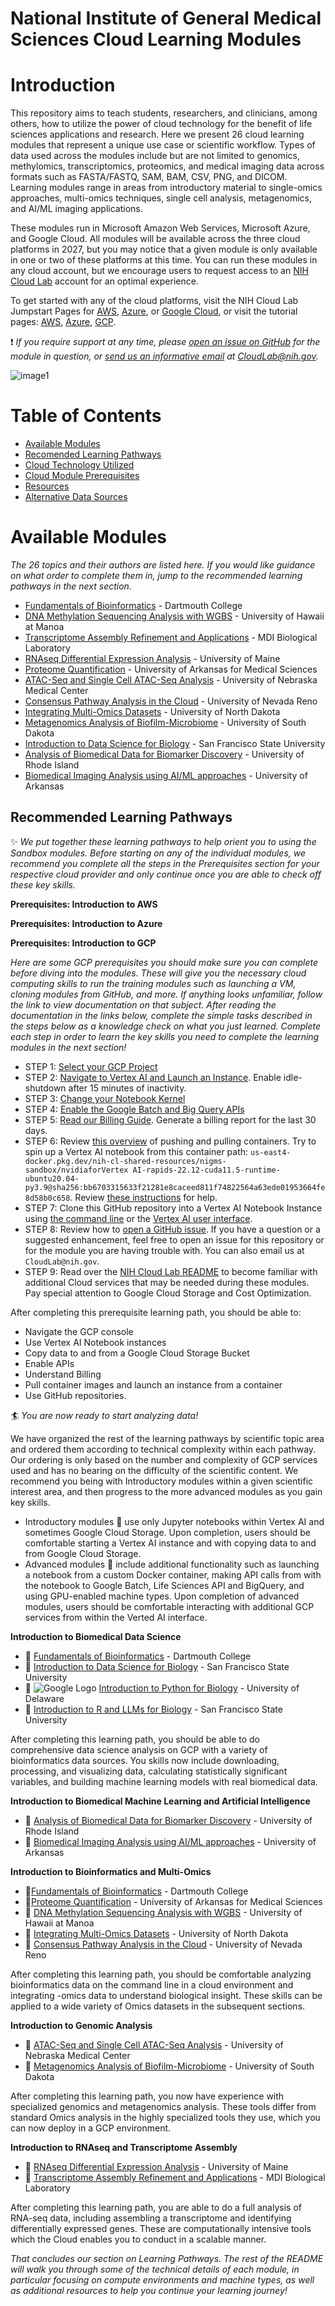 # **National Institute of General Medical Sciences Cloud Learning Modules**


# Introduction

This repository aims to teach students, researchers, and clinicians, among others, how to utilize the power of cloud technology for the benefit of life sciences applications and research. Here we present 26 cloud learning modules that represent a unique use case or scientific workflow. Types of data used across the modules include but are not limited to genomics, methylomics, transcriptomics, proteomics, and medical imaging data across formats such as FASTA/FASTQ, SAM, BAM, CSV, PNG, and DICOM. Learning modules range in areas from introductory material to single-omics approaches, multi-omics techniques, single cell analysis, metagenomics, and AI/ML imaging applications. 

These modules run in Microsoft Amazon Web Services, Microsoft Azure, and Google Cloud. All modules will be available across the three cloud platforms in 2027, but you may notice that a given module is only available in one or two of these platforms at this time. You can run these modules in any cloud account, but we encourage users to request access to an [NIH Cloud Lab](https://cloud.nih.gov/resources/cloudlab/) account for an optimal experience. 

To get started with any of the cloud platforms, visit the NIH Cloud Lab Jumpstart Pages for [AWS](https://cloud.nih.gov/resources/cloudlab/aws-jumpstart/), [Azure](https://cloud.nih.gov/resources/cloudlab/azure-jumpstart/), or [Google Cloud](https://cloud.nih.gov/resources/cloudlab/google-cloud-jumpstart/), or visit the tutorial pages: [AWS](https://github.com/STRIDES/NIHCloudLabAWS), [Azure](https://github.com/STRIDES/NIHCloudLabAzure), [GCP](https://github.com/STRIDES/NIHCloudLabGCP). 

:exclamation: _If you require support at any time, please [open an issue on GitHub](https://docs.github.com/en/issues/tracking-your-work-with-issues/creating-an-issue) for the module in question, or [send us an informative email](https://stackoverflow.com/help/how-to-ask) at CloudLab@nih.gov._


![image1](images/Universities.png)

# Table of Contents
+ [Available Modules](#modules)
+ [Recomended Learning Pathways](#pathways)
+ [Cloud Technology Utilized](#cloud-technology-utilized)
+ [Cloud Module Prerequisites](#cloud-module-prerequisites)
+ [Resources](#gcp)
+ [Alternative Data Sources](#data)

# Available Modules <a name="modules"></a><a name="available-modules"></a>

*The 26 topics and their authors are listed here. If you would like guidance on what order to complete them in, jump to the recommended learning pathways in the next section.*

+ [Fundamentals of Bioinformatics](https://github.com/NIGMS/Fundamentals-of-Bioinformatics) - Dartmouth College
+ [DNA Methylation Sequencing Analysis with WGBS](https://github.com/NIGMS/DNA-Methylation-Sequencing-Analysis-with-WGBS) - University of Hawaii at Manoa
+ [Transcriptome Assembly Refinement and Applications](https://github.com/NIGMS/Transcriptome-Assembly-Refinement-and-Applications) - MDI Biological Laboratory
+ [RNAseq Differential Expression Analysis](https://github.com/NIGMS/RNA-Seq-Differential-Expression-Analysis) - University of Maine
+ [Proteome Quantification](https://github.com/NIGMS/Proteome-Quantification) - University of Arkansas for Medical Sciences
+ [ATAC-Seq and Single Cell ATAC-Seq Analysis](https://github.com/NIGMS/ATAC-Seq-and-Single-Cell-ATAC-Seq-Analysis) - University of Nebraska Medical Center
+ [Consensus Pathway Analysis in the Cloud](https://github.com/NIGMS/Consensus-Pathway-Analysis-in-the-Cloud) - University of Nevada Reno
+ [Integrating Multi-Omics Datasets](https://github.com/NIGMS/Integrating-Multi-Omics-Datasets) - University of North Dakota
+ [Metagenomics Analysis of Biofilm-Microbiome](https://github.com/NIGMS/Metagenomics-Analysis-of-Biofilm-Microbiome) - University of South Dakota
+ [Introduction to Data Science for Biology](https://github.com/NIGMS/Introduction-to-Data-Science-for-Biology) - San Francisco State University
+ [Analysis of Biomedical Data for Biomarker Discovery](https://github.com/NIGMS/Analysis-of-Biomedical-Data-for-Biomarker-Discovery) - University of Rhode Island
+ [Biomedical Imaging Analysis using AI/ML approaches](https://github.com/NIGMS/Biomedical-Imaging-Analysis-using-AI-ML-Approaches) - University of Arkansas

## Recommended Learning Pathways <a name="pathways"></a>

:sparkles: _We put together these learning pathways to help orient you to using the Sandbox modules. Before starting on any of the individual modules, we recommend you complete all the steps in the Prerequisites section for your respective cloud provider and only continue once you are able to check off these key skills._

**Prerequisites: Introduction to AWS**

**Prerequisites: Introduction to Azure**

**Prerequisites: Introduction to GCP**

   _Here are some GCP prerequisites you should make sure you can complete before diving into the modules. These will give you the necessary cloud computing skills to run the training modules such as launching a VM, cloning modules from GitHub, and more. If anything looks unfamiliar, follow the link to view documentation on that subject. After reading the documentation in the links below, complete the simple tasks described in the steps below as a knowledge check on what you just learned. Complete each step in order to learn the key skills you need to complete the learning modules in the next section!_
   - STEP 1: [Select your GCP Project](https://github.com/NIGMS/NIGMS-Sandbox/blob/main/docs/open_GCP_project.md)
   - STEP 2: [Navigate to Vertex AI and Launch an Instance](https://github.com/STRIDES/NIHCloudLabGCP/blob/main/docs/vertexai.md). Enable idle-shutdown after 15 minutes of inactivity.
   - STEP 3: [Change your Notebook Kernel](https://cloud.google.com/vertex-ai/docs/workbench/managed/create-managed-notebooks-instance-console-quickstart)
   - STEP 4: [Enable the Google Batch and Big Query APIs](https://cloud.google.com/apis/docs/getting-started#enabling_apis)
   - STEP 5: [Read our Billing Guide](https://github.com/STRIDES/NIHCloudLabGCP/blob/main/docs/How%20to%20Create%20Labels%20and%20GCP%20Billing%20Report.docx.pdf). Generate a billing report for the last 30 days.
   - STEP 6: Review [this overview](https://github.com/STRIDES/NIHCloudLabGCP/blob/main/docs/containers.md) of pushing and pulling containers. Try to spin up a Vertex AI notebook from this container path: `us-east4-docker.pkg.dev/nih-cl-shared-resources/nigms-sandbox/nvidiaforVertex AI-rapids-22.12-cuda11.5-runtime-ubuntu20.04-py3.9@sha256:bb6703315633f21281e8caceed811f74822564a63ede01953664fe8d58b0c658`. Review [these instructions](https://github.com/NIGMS/ATAC-Seq-and-Single-Cell-ATAC-Seq-Analysis) for help.
   - STEP 7: Clone this GitHub repository into a Vertex AI Notebook Instance using [the command line](https://docs.github.com/en/repositories/creating-and-managing-repositories/cloning-a-repository) or the [Vertex AI user interface](https://cloud.google.com/vertex-ai/docs/workbench/user-managed/save-to-github).
   - STEP 8: Review how to [open a GitHub issue](https://docs.github.com/en/issues/tracking-your-work-with-issues/creating-an-issue). If you have a question or a suggested enhancement, feel free to open an issue for this repository or for the module you are having trouble with. You can also email us at `CloudLab@nih.gov`.
   - STEP 9: Read over the [NIH Cloud Lab README](https://github.com/STRIDES/NIHCloudLabGCP/tree/main) to become familiar with additional Cloud services that may be needed during these modules. Pay special attention to Google Cloud Storage and Cost Optimization.

After completing this prerequisite learning path, you should be able to:
   + Navigate the GCP console
   + Use Vertex AI Notebook instances
   + Copy data to and from a Google Cloud Storage Bucket
   + Enable APIs
   + Understand Billing
   + Pull container images and launch an instance from a container
   + Use GitHub repositories.

:surfer: _You are now ready to start analyzing data!_

We have organized the rest of the learning pathways by scientific topic area and ordered them according to technical complexity within each pathway. Our ordering is only based on the number and complexity of GCP services used and has no bearing on the difficulty of the scientific content. We recommend you being with Introductory modules within a given scientific interest area, and then progress to the more advanced modules as you gain key skills. 
+ Introductory modules :seedling: use only Jupyter notebooks within Vertex AI and sometimes Google Cloud Storage. Upon completion, users should be comfortable starting a Vertex AI instance and with copying data to and from Google Cloud Storage. 
+ Advanced modules :deciduous_tree: include additional functionality such as launching a notebook from a custom Docker container, making API calls from with the notebook to Google Batch, Life Sciences API and BigQuery, and using GPU-enabled machine types. Upon completion of advanced modules, users should be comfortable interacting with additional GCP services from within the Verted AI interface.

**Introduction to Biomedical Data Science**
   + :seedling: [Fundamentals of Bioinformatics](https://github.com/NIGMS/Fundamentals-of-Bioinformatics) - Dartmouth College
   + :seedling: [Introduction to Data Science for Biology](https://github.com/NIGMS/Introduction-to-Data-Science-for-Biology) - San Francisco State University
   + :seedling: ![Google Logo](images/google-cloud.png) [Introduction to Python for Biology]() - University of Delaware
   + :seedling: [Introduction to R and LLMs for Biology](https://github.com/NIGMS/Introduction-to-Data-Science-for-Biology) - San Francisco State University

  
After completing this learning path, you should be able to do comprehensive data science analysis on GCP with a variety of bioinformatics data sources. You skills now include downloading, processing, and visualizing data, calculating statistically significant variables, and building machine learning models with real biomedical data.

**Introduction to Biomedical Machine Learning and Artificial Intelligence**
   + :seedling: [Analysis of Biomedical Data for Biomarker Discovery](https://github.com/NIGMS/Analysis-of-Biomedical-Data-for-Biomarker-Discovery) - University of Rhode Island
   + :deciduous_tree: [Biomedical Imaging Analysis using AI/ML approaches](https://github.com/NIGMS/Biomedical-Imaging-Analysis-using-AI-ML-Approaches) - University of Arkansas

**Introduction to Bioinformatics and Multi-Omics**
   + :seedling:[Fundamentals of Bioinformatics](https://github.com/NIGMS/Fundamentals-of-Bioinformatics) - Dartmouth College
   + :seedling:[Proteome Quantification](https://github.com/NIGMS/Proteome-Quantification) - University of Arkansas for Medical Sciences
   + :deciduous_tree: [DNA Methylation Sequencing Analysis with WGBS](https://github.com/NIGMS/DNA-Methylation-Sequencing-Analysis-with-WGBS) - University of Hawaii at Manoa
   + :deciduous_tree: [Integrating Multi-Omics Datasets](https://github.com/NIGMS/Integrating-Multi-Omics-Datasets) - University of North Dakota
   + :seedling: [Consensus Pathway Analysis in the Cloud](https://github.com/NIGMS/Consensus-Pathway-Analysis-in-the-Cloud) - University of Nevada Reno

After completing this learning path, you should be comfortable analyzing bioinformatics data on the command line in a cloud environment and integrating -omics data to understand biological insight. These skills can be applied to a wide variety of Omics datasets in the subsequent sections.
     
**Introduction to Genomic Analysis**
   + :deciduous_tree: [ATAC-Seq and Single Cell ATAC-Seq Analysis](https://github.com/NIGMS/ATAC-Seq-and-Single-Cell-ATAC-Seq-Analysis) - University of Nebraska Medical Center
   + :deciduous_tree: [Metagenomics Analysis of Biofilm-Microbiome](https://github.com/NIGMS/Metagenomics-Analysis-of-Biofilm-Microbiome) - University of South Dakota

After completing this learning path, you now have experience with specialized genomics and metagenomics analysis. These tools differ from standard Omics analysis in the highly specialized tools they use, which you can now deploy in a GCP environment.
     
**Introduction to RNAseq and Transcriptome Assembly**
   + :deciduous_tree: [RNAseq Differential Expression Analysis](https://github.com/NIGMS/RNA-Seq-Differential-Expression-Analysis) - University of Maine
   + :deciduous_tree: [Transcriptome Assembly Refinement and Applications](https://github.com/NIGMS/Transcriptome-Assembly-Refinement-and-Applications) - MDI Biological Laboratory

After completing this learning path, you are able to do a full analysis of RNA-seq data, including assembling a transcriptome and identifying differentially expressed genes. These are computationally intensive tools which the Cloud enables you to conduct in a scalable manner. 

_That concludes our section on Learning Pathways. The rest of the README will walk you through some of the technical details of each module, in particular focusing on compute environments and machine types, as well as additional resources to help you continue your learning journey!_

